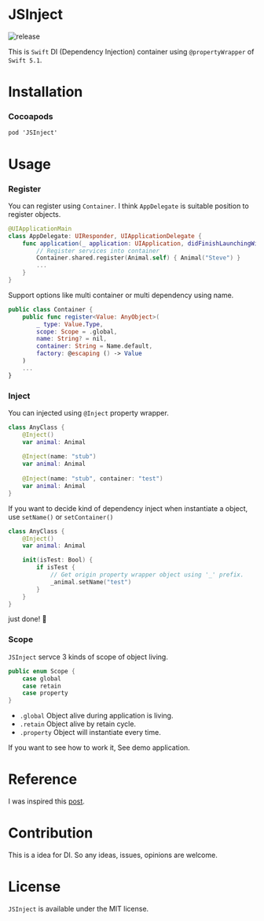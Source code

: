 # JSInject
![release](https://img.shields.io/badge/Release-1.2.0-green)

This is `Swift` DI (Dependency Injection) container using `@propertyWrapper` of `Swift 5.1`.

# Installation
### Cocoapods
```
pod 'JSInject'
```

# Usage
### Register
You can register using `Container`. I think `AppDelegate` is suitable position to register objects.
```swift
@UIApplicationMain
class AppDelegate: UIResponder, UIApplicationDelegate {
    func application(_ application: UIApplication, didFinishLaunchingWithOptions launchOptions: [UIApplication.LaunchOptionsKey: Any]?) -> Bool {
        // Register services into container
        Container.shared.register(Animal.self) { Animal("Steve") }
        ...
    }
}
```

Support options like multi container or multi dependency using name.
```swift
public class Container {
    public func register<Value: AnyObject>(
        _ type: Value.Type,
        scope: Scope = .global,
        name: String? = nil,
        container: String = Name.default,
        factory: @escaping () -> Value
    )
    ...
}
```

### Inject
You can injected using `@Inject` property wrapper.
```swift
class AnyClass {
    @Inject()
    var animal: Animal
    
    @Inject(name: "stub") 
    var animal: Animal
    
    @Inject(name: "stub", container: "test") 
    var animal: Animal
}
```

If you want to decide kind of dependency inject when instantiate a object, use `setName()` or `setContainer()`

```swift
class AnyClass {
    @Inject()
    var animal: Animal

    init(isTest: Bool) {
        if isTest {
            // Get origin property wrapper object using '_' prefix.
            _animal.setName("test")
        }
    }
}
```

just done! 🤣

### Scope
`JSInject` servce 3 kinds of scope of object living.

```swift
public enum Scope {
    case global
    case retain
    case property
}
```

- `.global`
    Object alive during application is living.
- `.retain`
    Object alive by retain cycle.
- `.property`
    Object will instantiate every time.
    
If you want to see how to work it, See demo application.


# Reference
I was inspired this [post](https://basememara.com/swift-dependency-injection-via-property-wrapper/).

# Contribution
This is a idea for DI. So any ideas, issues, opinions are welcome.

# License
`JSInject` is available under the MIT license.
